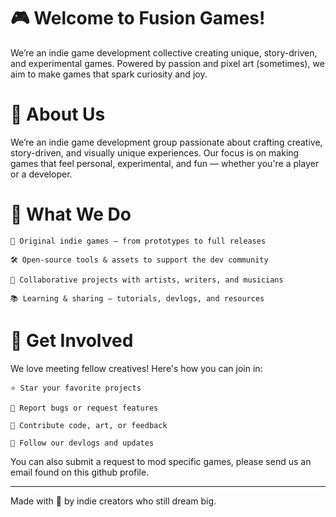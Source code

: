 # 🎮 Welcome to Fusion Games!
We’re an indie game development collective creating unique, story-driven, and experimental games. Powered by passion and pixel art (sometimes), we aim to make games that spark curiosity and joy.

# 🧾 About Us
We’re an indie game development group passionate about crafting creative, story-driven, and visually unique experiences. Our focus is on making games that feel personal, experimental, and fun — whether you're a player or a developer.

# 👾 What We Do

    🎨 Original indie games — from prototypes to full releases

    🛠️ Open-source tools & assets to support the dev community

    🤝 Collaborative projects with artists, writers, and musicians

    📚 Learning & sharing — tutorials, devlogs, and resources

# 🚀 Get Involved

We love meeting fellow creatives! Here's how you can join in:

    ⭐ Star your favorite projects

    🐛 Report bugs or request features

    🤝 Contribute code, art, or feedback

    📝 Follow our devlogs and updates

You can also submit a request to mod specific games, please send us an email found on this github profile.

---
Made with 💖 by indie creators who still dream big.
